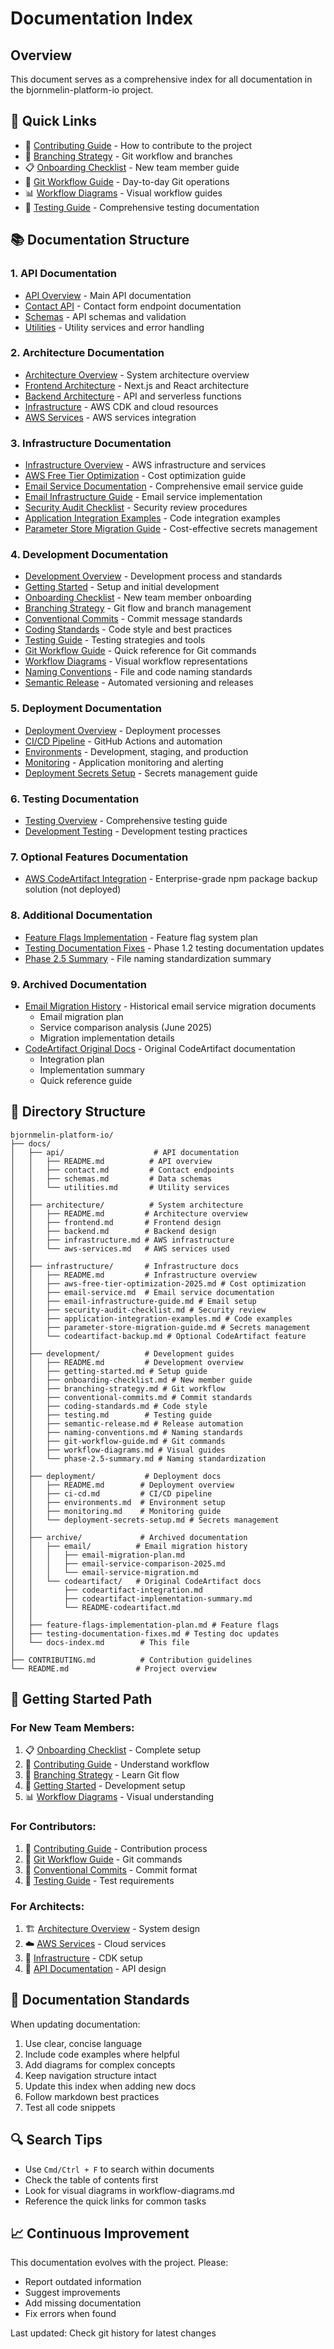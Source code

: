 # Documentation Index

## Overview
This document serves as a comprehensive index for all documentation in the bjornmelin-platform-io project.

## 🚀 Quick Links
- 📖 [Contributing Guide](../CONTRIBUTING.md) - How to contribute to the project
- 🌳 [Branching Strategy](./development/branching-strategy.md) - Git workflow and branches
- 📋 [Onboarding Checklist](./development/onboarding-checklist.md) - New team member guide
- 🔄 [Git Workflow Guide](./development/git-workflow-guide.md) - Day-to-day Git operations
- 📊 [Workflow Diagrams](./development/workflow-diagrams.md) - Visual workflow guides
- 🧪 [Testing Guide](./development/testing.md) - Comprehensive testing documentation

## 📚 Documentation Structure

### 1. API Documentation
- [API Overview](./api/README.md) - Main API documentation
- [Contact API](./api/contact.md) - Contact form endpoint documentation  
- [Schemas](./api/schemas.md) - API schemas and validation
- [Utilities](./api/utilities.md) - Utility services and error handling

### 2. Architecture Documentation
- [Architecture Overview](./architecture/README.md) - System architecture overview
- [Frontend Architecture](./architecture/frontend.md) - Next.js and React architecture
- [Backend Architecture](./architecture/backend.md) - API and serverless functions
- [Infrastructure](./architecture/infrastructure.md) - AWS CDK and cloud resources
- [AWS Services](./architecture/aws-services.md) - AWS services integration

### 3. Infrastructure Documentation
- [Infrastructure Overview](./infrastructure/README.md) - AWS infrastructure and services
- [AWS Free Tier Optimization](./infrastructure/aws-free-tier-optimization-2025.md) - Cost optimization guide
- [Email Service Documentation](./infrastructure/email-service.md) - Comprehensive email service guide
- [Email Infrastructure Guide](./infrastructure/email-infrastructure-guide.md) - Email service implementation
- [Security Audit Checklist](./infrastructure/security-audit-checklist.md) - Security review procedures
- [Application Integration Examples](./infrastructure/application-integration-examples.md) - Code integration examples
- [Parameter Store Migration Guide](./infrastructure/parameter-store-migration-guide.md) - Cost-effective secrets management

### 4. Development Documentation  
- [Development Overview](./development/README.md) - Development process and standards
- [Getting Started](./development/getting-started.md) - Setup and initial development
- [Onboarding Checklist](./development/onboarding-checklist.md) - New team member onboarding
- [Branching Strategy](./development/branching-strategy.md) - Git flow and branch management
- [Conventional Commits](./development/conventional-commits.md) - Commit message standards
- [Coding Standards](./development/coding-standards.md) - Code style and best practices
- [Testing Guide](./development/testing.md) - Testing strategies and tools
- [Git Workflow Guide](./development/git-workflow-guide.md) - Quick reference for Git commands
- [Workflow Diagrams](./development/workflow-diagrams.md) - Visual workflow representations
- [Naming Conventions](./development/naming-conventions.md) - File and code naming standards
- [Semantic Release](./development/semantic-release.md) - Automated versioning and releases

### 5. Deployment Documentation
- [Deployment Overview](./deployment/README.md) - Deployment processes
- [CI/CD Pipeline](./deployment/ci-cd.md) - GitHub Actions and automation
- [Environments](./deployment/environments.md) - Development, staging, and production
- [Monitoring](./deployment/monitoring.md) - Application monitoring and alerting
- [Deployment Secrets Setup](./deployment/deployment-secrets-setup.md) - Secrets management guide

### 6. Testing Documentation
- [Testing Overview](./development/testing.md) - Comprehensive testing guide
- [Development Testing](./development/testing.md) - Development testing practices

### 7. Optional Features Documentation
- [AWS CodeArtifact Integration](./infrastructure/codeartifact-backup.md) - Enterprise-grade npm package backup solution (not deployed)

### 8. Additional Documentation
- [Feature Flags Implementation](./feature-flags-implementation-plan.md) - Feature flag system plan
- [Testing Documentation Fixes](./testing-documentation-fixes.md) - Phase 1.2 testing documentation updates
- [Phase 2.5 Summary](./development/phase-2.5-summary.md) - File naming standardization summary

### 9. Archived Documentation
- [Email Migration History](./archive/email/) - Historical email service migration documents
  - Email migration plan
  - Service comparison analysis (June 2025)
  - Migration implementation details
- [CodeArtifact Original Docs](./archive/codeartifact/) - Original CodeArtifact documentation
  - Integration plan
  - Implementation summary
  - Quick reference guide

## 📁 Directory Structure

```
bjornmelin-platform-io/
├── docs/
│   ├── api/                    # API documentation
│   │   ├── README.md          # API overview
│   │   ├── contact.md         # Contact endpoints
│   │   ├── schemas.md         # Data schemas
│   │   └── utilities.md       # Utility services
│   │
│   ├── architecture/          # System architecture
│   │   ├── README.md         # Architecture overview
│   │   ├── frontend.md       # Frontend design
│   │   ├── backend.md        # Backend design
│   │   ├── infrastructure.md # AWS infrastructure
│   │   └── aws-services.md   # AWS services used
│   │
│   ├── infrastructure/       # Infrastructure docs
│   │   ├── README.md         # Infrastructure overview
│   │   ├── aws-free-tier-optimization-2025.md # Cost optimization
│   │   ├── email-service.md  # Email service documentation
│   │   ├── email-infrastructure-guide.md # Email setup
│   │   ├── security-audit-checklist.md # Security review
│   │   ├── application-integration-examples.md # Code examples
│   │   ├── parameter-store-migration-guide.md # Secrets management
│   │   └── codeartifact-backup.md # Optional CodeArtifact feature
│   │
│   ├── development/          # Development guides
│   │   ├── README.md         # Development overview
│   │   ├── getting-started.md # Setup guide
│   │   ├── onboarding-checklist.md # New member guide
│   │   ├── branching-strategy.md # Git workflow
│   │   ├── conventional-commits.md # Commit standards
│   │   ├── coding-standards.md # Code style
│   │   ├── testing.md        # Testing guide
│   │   ├── semantic-release.md # Release automation
│   │   ├── naming-conventions.md # Naming standards
│   │   ├── git-workflow-guide.md # Git commands
│   │   ├── workflow-diagrams.md # Visual guides
│   │   └── phase-2.5-summary.md # Naming standardization
│   │
│   ├── deployment/           # Deployment docs
│   │   ├── README.md        # Deployment overview
│   │   ├── ci-cd.md         # CI/CD pipeline
│   │   ├── environments.md  # Environment setup
│   │   ├── monitoring.md    # Monitoring guide
│   │   └── deployment-secrets-setup.md # Secrets management
│   │
│   ├── archive/             # Archived documentation
│   │   ├── email/          # Email migration history
│   │   │   ├── email-migration-plan.md
│   │   │   ├── email-service-comparison-2025.md
│   │   │   └── email-service-migration.md
│   │   └── codeartifact/   # Original CodeArtifact docs
│   │       ├── codeartifact-integration.md
│   │       ├── codeartifact-implementation-summary.md
│   │       └── README-codeartifact.md
│   │
│   ├── feature-flags-implementation-plan.md # Feature flags
│   ├── testing-documentation-fixes.md # Testing doc updates
│   └── docs-index.md        # This file
│
├── CONTRIBUTING.md          # Contribution guidelines
└── README.md               # Project overview
```

## 🎯 Getting Started Path

### For New Team Members:
1. 📋 [Onboarding Checklist](./development/onboarding-checklist.md) - Complete setup
2. 📖 [Contributing Guide](../CONTRIBUTING.md) - Understand workflow
3. 🌳 [Branching Strategy](./development/branching-strategy.md) - Learn Git flow
4. 🔧 [Getting Started](./development/getting-started.md) - Development setup
5. 📊 [Workflow Diagrams](./development/workflow-diagrams.md) - Visual understanding

### For Contributors:
1. 📖 [Contributing Guide](../CONTRIBUTING.md) - Contribution process
2. 🔄 [Git Workflow Guide](./development/git-workflow-guide.md) - Git commands
3. 📝 [Conventional Commits](./development/conventional-commits.md) - Commit format
4. 🧪 [Testing Guide](./development/testing.md) - Test requirements

### For Architects:
1. 🏗️ [Architecture Overview](./architecture/README.md) - System design
2. ☁️ [AWS Services](./architecture/aws-services.md) - Cloud services
3. 🚀 [Infrastructure](./architecture/infrastructure.md) - CDK setup
4. 📡 [API Documentation](./api/README.md) - API design

## 📖 Documentation Standards

When updating documentation:
1. Use clear, concise language
2. Include code examples where helpful
3. Add diagrams for complex concepts
4. Keep navigation structure intact
5. Update this index when adding new docs
6. Follow markdown best practices
7. Test all code snippets

## 🔍 Search Tips

- Use `Cmd/Ctrl + F` to search within documents
- Check the table of contents first
- Look for visual diagrams in workflow-diagrams.md
- Reference the quick links for common tasks

## 📈 Continuous Improvement

This documentation evolves with the project. Please:
- Report outdated information
- Suggest improvements
- Add missing documentation
- Fix errors when found

Last updated: Check git history for latest changes
